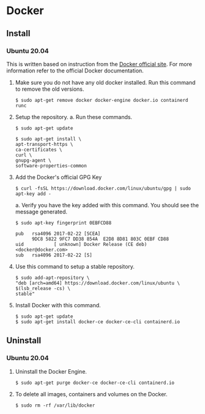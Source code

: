 # Docker
## Install
### Ubuntu 20.04
This is written based on instruction from the [Docker official site](https://docs.docker.com/engine/install/ubuntu/#installation-methods). For more information refer to the official Docker documentation.
1. Make sure you do not have any old docker installed. Run this command to remove the old versions.
    ```
    $ sudo apt-get remove docker docker-engine docker.io containerd runc
    ```
2. Setup the repository.
    a. Run these commands.
    ```
    $ sudo apt-get update

    $ sudo apt-get install \
    apt-transport-https \
    ca-certificates \
    curl \
    gnupg-agent \
    software-properties-common
    ```
3. Add the Docker's official GPG Key
    ```
    $ curl -fsSL https://download.docker.com/linux/ubuntu/gpg | sudo apt-key add -
    ```
    a. Verify you have the key added with this command. You should see the message generated.
    ```
    $ sudo apt-key fingerprint 0EBFCD88

    pub   rsa4096 2017-02-22 [SCEA]
          9DC8 5822 9FC7 DD38 854A  E2D8 8D81 803C 0EBF CD88
    uid           [ unknown] Docker Release (CE deb) <docker@docker.com>
    sub   rsa4096 2017-02-22 [S]
    ```
4. Use this command to setup a stable repository.
    ```
    $ sudo add-apt-repository \
    "deb [arch=amd64] https://download.docker.com/linux/ubuntu \
    $(lsb_release -cs) \
    stable"
    ```
5. Install Docker with this command.
    ```
    $ sudo apt-get update
    $ sudo apt-get install docker-ce docker-ce-cli containerd.io
    ```
## Uninstall
### Ubuntu 20.04
1. Uninstall the Docker Engine.
    ```
    $ sudo apt-get purge docker-ce docker-ce-cli containerd.io
    ```
2. To delete all images, containers and volumes on the Docker.
    ```
    $ sudo rm -rf /var/lib/docker
    ```
